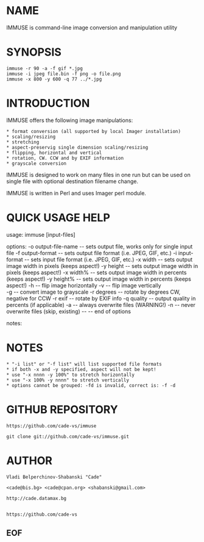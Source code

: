 # NAME

IMMUSE is command-line image conversion and manipulation utility

# SYNOPSIS

    immuse -r 90 -a -f gif *.jpg
    immuse -i jpeg file.bin -f png -o file.png
    immuse -x 800 -y 600 -q 77 ../*.jpg

# INTRODUCTION

IMMUSE offers the following image manipulations:

    * format conversion (all supported by local Imager installation)
    * scaling/resizing
    * stretching
    * aspect-preservig single dimension scaling/resizing
    * flipping, horizontal and vertical
    * rotation, CW. CCW and by EXIF information
    * grayscale conversion

IMMUSE is designed to work on many files in one run but can be used on single 
file with optional destination filename change.

IMMUSE is written in Perl and uses Imager perl module.

# QUICK USAGE HELP

usage: immuse <options> [input-files]

options:
    -o output-file-name  -- sets output file, works only for single input file
    -f output-format     -- sets output file format (i.e. JPEG, GIF, etc.) 
    -i input-format      -- sets input  file format (i.e. JPEG, GIF, etc.) 
    -x width             -- sets output image width in pixels (keeps aspect!)
    -y height            -- sets output image width in pixels (keeps aspect!)
    -x width%            -- sets output image width in percents (keeps aspect!)
    -y height%           -- sets output image width in percents (keeps aspect!)
    -h                   -- flip image horizontally 
    -v                   -- flip image vertically   
    -g                   -- convert image to grayscale
    -r degrees           -- rotate by degrees CW, negative for CCW
    -r exif              -- rotate by EXIF info
    -q quality           -- output quality in percents (if applicable)
    -a                   -- always overwrite files (WARNING!)
    -n                   -- never  overwrite files (skip, existing)
    --        -- end of options

notes:

# NOTES

    * "-i list" or "-f list" will list supported file formats
    * if both -x and -y specified, aspect will not be kept!
    * use "-x nnnn -y 100%" to stretch horizontally
    * use "-x 100% -y nnnn" to stretch vertically
    * options cannot be grouped: -fd is invalid, correct is: -f -d

# GITHUB REPOSITORY

    https://github.com/cade-vs/immuse

    git clone git://github.com/cade-vs/immuse.git

# AUTHOR

    Vladi Belperchinov-Shabanski "Cade"

    <cade@bis.bg> <cade@cpan.org> <shabanski@gmail.com>

    http://cade.datamax.bg
    

    https://github.com/cade-vs

## EOF
